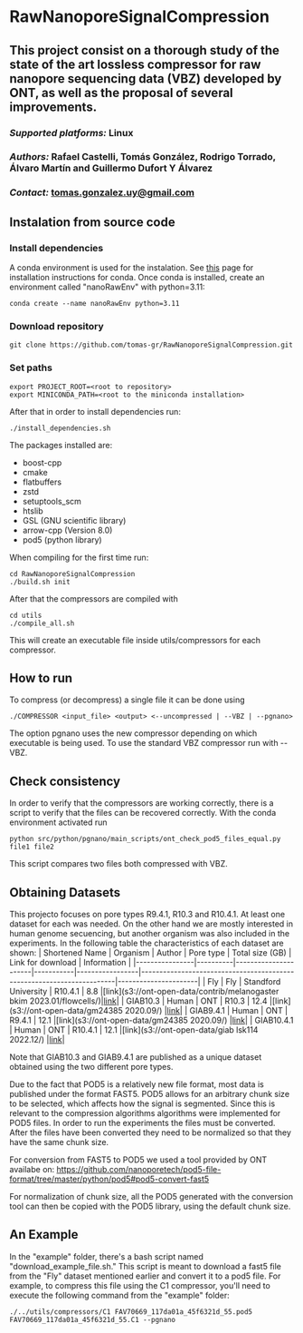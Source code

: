 # RawNanoporeSignalCompression
## This project consist on a thorough study of the state of the art lossless compressor for raw nanopore sequencing data (VBZ) developed by ONT, as well as the proposal of several improvements. 
### *Supported platforms:* Linux
### *Authors:* Rafael Castelli, Tomás González, Rodrigo Torrado, Álvaro Martín and Guillermo Dufort Y Álvarez
### *Contact:* tomas.gonzalez.uy@gmail.com

## Instalation from source code
### Install dependencies
A conda environment is used for the instalation.
See [this](https://docs.conda.io/projects/conda/en/latest/user-guide/install/index.html) page for installation instructions for conda. Once conda is installed, create an environment called "nanoRawEnv" with python=3.11:
```
conda create --name nanoRawEnv python=3.11
```
### Download repository
```
git clone https://github.com/tomas-gr/RawNanoporeSignalCompression.git
```
### Set paths
```
export PROJECT_ROOT=<root to repository>
export MINICONDA_PATH=<root to the miniconda installation>
```
After that in order to install dependencies run:
```
./install_dependencies.sh
```
The packages installed are:
- boost-cpp
- cmake
- flatbuffers
- zstd
- setuptools_scm
- htslib
- GSL (GNU scientific library)
- arrow-cpp (Version 8.0)
- pod5 (python library)

When compiling for the first time run:
```
cd RawNanoporeSignalCompression
./build.sh init
```
After that the compressors are compiled with
```
cd utils
./compile_all.sh
```
This will create an executable file inside utils/compressors for each
compressor.

## How to run
To compress (or decompress) a single file it can be done using
```
./COMPRESSOR <input_file> <output> <--uncompressed | --VBZ | --pgnano>
```
The option pgnano uses the new compressor depending on which executable is being used.
To use the standard VBZ compressor run with --VBZ.

## Check consistency
In order to verify that the compressors are working correctly, there is a script to verify that the files can be recovered correctly.
With the conda environment activated run
```
python src/python/pgnano/main_scripts/ont_check_pod5_files_equal.py file1 file2
```
This script compares two files both compressed with VBZ.

## Obtaining Datasets
This projecto focuses on pore types R9.4.1, R10.3 and R10.4.1. At least one dataset for each was needed.
On the other hand we are mostly interested in human genome secuencing, but another organism was also included in the experiments.
In the following table the characteristics of each dataset are shown:
| Shortened Name | Organism | Author               | Pore type | Total size (GB) | Link for download                                                     | Information          |
|----------------|----------|----------------------|-----------|-----------------|-----------------------------------------------------------------------|----------------------|
| Fly            | Fly      | Standford University | R10.4.1   | 8.8             |[link](s3://ont-open-data/contrib/melanogaster bkim 2023.01/flowcells/)|[link](https://www.ncbi.nlm.nih.gov/bioproject/?term=PRJNA914057)|
| GIAB10.3       | Human    | ONT                  | R10.3     | 12.4            |[link](s3://ont-open-data/gm24385 2020.09/)                            |[link](https://labs.epi2me.io/gm24385_2020.09/ )|
| GIAB9.4.1      | Human    | ONT                  | R9.4.1    | 12.1            |[link](s3://ont-open-data/gm24385 2020.09/)                            |[link](https://labs.epi2me.io/gm24385_2020.09/ )|
| GIAB10.4.1     | Human    | ONT                  | R10.4.1   | 12.1            |[link](s3://ont-open-data/giab lsk114 2022.12/)                        |[link](https://labs.epi2me.io/askenazi-kit14-2022-12/)|

Note that GIAB10.3 and GIAB9.4.1 are published as a unique dataset obtained using the two different pore types.

Due to the fact that POD5 is a relatively new file format, most data is published under the format FAST5.
POD5 allows for an arbitrary chunk size to be selected,
which affects how the signal is segmented. Since this is relevant to the compression algorithms algorithms were implemented for POD5 files.
In order to run the experiments the files must be converted.
After the files have been converted they need to be normalized so that they have the same chunk size.

For conversion from FAST5 to POD5 we used a tool provided by ONT availabe on:
https://github.com/nanoporetech/pod5-file-format/tree/master/python/pod5#pod5-convert-fast5

For normalization of chunk size, all the POD5 generated with the conversion tool can then be copied with the POD5 library, using the default chunk size.

## An Example

In the "example" folder, there's a bash script named "download_example_file.sh." This script is meant to download a fast5 file from the "Fly" dataset mentioned earlier and convert it to a pod5 file. For example, to compress this file using the C1 compressor, you'll need to execute the following command from the "example" folder:

```
./../utils/compressors/C1 FAV70669_117da01a_45f6321d_55.pod5 FAV70669_117da01a_45f6321d_55.C1 --pgnano
```







